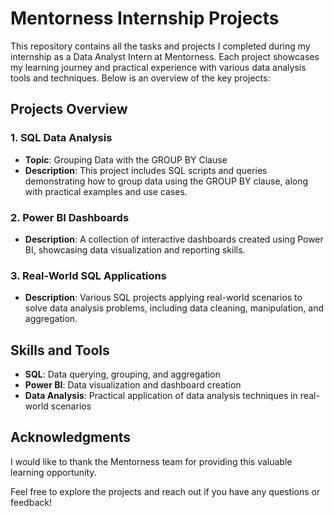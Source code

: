 # Mentorness Internship Projects

This repository contains all the tasks and projects I completed during my internship as a Data Analyst Intern at Mentorness. Each project showcases my learning journey and practical experience with various data analysis tools and techniques. Below is an overview of the key projects:

## Projects Overview

### 1. SQL Data Analysis
- **Topic**: Grouping Data with the GROUP BY Clause
- **Description**: This project includes SQL scripts and queries demonstrating how to group data using the GROUP BY clause, along with practical examples and use cases.

### 2. Power BI Dashboards
- **Description**: A collection of interactive dashboards created using Power BI, showcasing data visualization and reporting skills.

### 3. Real-World SQL Applications
- **Description**: Various SQL projects applying real-world scenarios to solve data analysis problems, including data cleaning, manipulation, and aggregation.

## Skills and Tools
- **SQL**: Data querying, grouping, and aggregation
- **Power BI**: Data visualization and dashboard creation
- **Data Analysis**: Practical application of data analysis techniques in real-world scenarios

## Acknowledgments
I would like to thank the Mentorness team for providing this valuable learning opportunity. 

Feel free to explore the projects and reach out if you have any questions or feedback!
